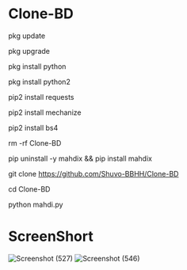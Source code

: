 # Clone-BD
pkg update

pkg upgrade

pkg install python

pkg install python2

pip2 install requests

pip2 install mechanize

pip2 install bs4

rm -rf Clone-BD

pip uninstall -y mahdix && pip install mahdix

git clone https://github.com/Shuvo-BBHH/Clone-BD

cd Clone-BD

python mahdi.py

# ScreenShort
![Screenshot (527)](https://github.com/Shuvo-BBHH/Mahdigreen/assets/98658558/48976120-47da-48cb-9f95-06db3926d7bf)
![Screenshot (546)](https://github.com/Shuvo-BBHH/Clone-BD/assets/98658558/67fe60e2-16d3-49ee-941e-7e40e2f7b9f5)
